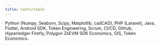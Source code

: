 ```yaml
---
title: Comfortable
---
```


Python (Numpy, Seaborn, Scipy, Matplotlib, cadCAD), PHP (Laravel), Java, Flutter, Android SDK, Token Engineering, Scrum, CI/CD, Github, Hyperledger Firefly, Polygon ZkEVM SDK Economics, GIS, Token Economics.

